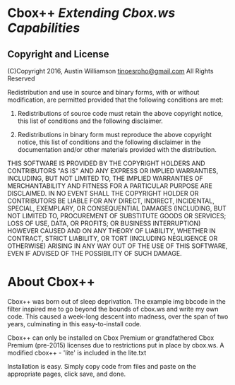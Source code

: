 # Cbox++ *Extending Cbox.ws Capabilities*
## Copyright and License
(C)Copyright 2016, Austin Williamson <tinoesroho@gmail.com>
All Rights Reserved

Redistribution and use in source and binary forms, with or without modification, are permitted provided that the following conditions are met:

1. Redistributions of source code must retain the above copyright notice, this list of conditions and the following disclaimer.

2. Redistributions in binary form must reproduce the above copyright notice, this list of conditions and the following disclaimer in the documentation and/or other materials provided with the distribution.

THIS SOFTWARE IS PROVIDED BY THE COPYRIGHT HOLDERS AND CONTRIBUTORS "AS IS" AND ANY EXPRESS OR IMPLIED WARRANTIES, INCLUDING, BUT NOT LIMITED TO, THE IMPLIED WARRANTIES OF MERCHANTABILITY AND FITNESS FOR A PARTICULAR PURPOSE ARE DISCLAIMED. IN NO EVENT SHALL THE COPYRIGHT HOLDER OR CONTRIBUTORS BE LIABLE FOR ANY DIRECT, INDIRECT, INCIDENTAL, SPECIAL, EXEMPLARY, OR CONSEQUENTIAL DAMAGES (INCLUDING, BUT NOT LIMITED TO, PROCUREMENT OF SUBSTITUTE GOODS OR SERVICES; LOSS OF USE, DATA, OR PROFITS; OR BUSINESS INTERRUPTION) HOWEVER CAUSED AND ON ANY THEORY OF LIABILITY, WHETHER IN CONTRACT, STRICT LIABILITY, OR TORT (INCLUDING NEGLIGENCE OR OTHERWISE) ARISING IN ANY WAY OUT OF THE USE OF THIS SOFTWARE, EVEN IF ADVISED OF THE POSSIBILITY OF SUCH DAMAGE.

# About Cbox++
Cbox++ was born out of sleep deprivation. The example img bbcode in the filter inspired me to go beyond the bounds of cbox.ws and write my own code. This caused a week-long descent into madness, over the span of two years, culminating in this easy-to-install code.

Cbox++ can only be installed on Cbox Premium or grandfathered Cbox Premium (pre-2015) licenses due to restrictions put in place by cbox.ws. A modified cbox++ - 'lite' is included in the lite.txt

Installation is easy. Simply copy code from files and paste on the appropriate pages, click save, and done.